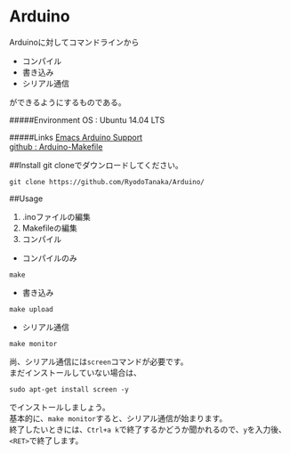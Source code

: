 # Arduino
Arduinoに対してコマンドラインから
- コンパイル
- 書き込み
- シリアル通信

ができるようにするものである。

#####Environment
OS : Ubuntu 14.04 LTS

#####Links
[Emacs Arduino Support](http://www.emacswiki.org/emacs/ArduinoSupport)  
[github : Arduino-Makefile](https://github.com/sudar/Arduino-Makefile)


##Install
git cloneでダウンロードしてください。
```
git clone https://github.com/RyodoTanaka/Arduino/
```

##Usage
1. .inoファイルの編集
2. Makefileの編集
3. コンパイル
 - コンパイルのみ
 ```
 make
 ```
 - 書き込み
 ```
 make upload
 ```
 - シリアル通信
 ```
 make monitor
 ```
尚、シリアル通信には```screen```コマンドが必要です。  
まだインストールしていない場合は、
```
sudo apt-get install screen -y
```
でインストールしましょう。  
基本的に、```make monitor```すると、シリアル通信が始まります。  
終了したいときには、```Ctrl+a k```で終了するかどうか聞かれるので、```y```を入力後、```<RET>```で終了します。
